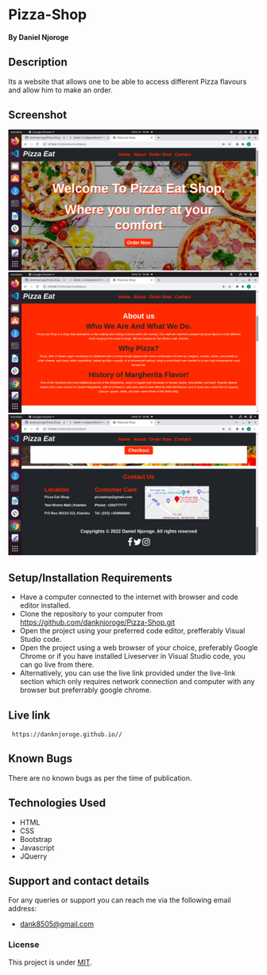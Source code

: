 # Pizza-Shop
#### By Daniel Njoroge
## Description
Its a website that allows one to be able to access different Pizza flavours and allow him to make an order.
## Screenshot
<img src="images/s1.png" alt="home image">
<img src="images/s2.png" alt="aboutus image">
<img src="images/s3.png" alt="what we do image">



## Setup/Installation Requirements
* Have a computer connected to the internet with browser and code editor installed.
* Clone the repository to your computer from 
     https://github.com/danknjoroge/Pizza-Shop.git
* Open the project using your preferred code editor, prefferably Visual Studio code.
* Open the project using a web browser of your choice, preferably Google Chrome or if you have installed Liveserver in Visual Studio code, you can go live from there.
* Alternatively, you can use the live link provided under the live-link section which only requires network connection and computer with any browser but preferrably google chrome.
## Live link
     https://danknjoroge.github.io// 
     
## Known Bugs
There are no known bugs as per the time of publication. 
## Technologies Used
* HTML
* CSS
* Bootstrap
* Javascript
* JQuerry

## Support and contact details
For any queries or support you can reach me via the following email address:
* dank8505@gmail.com
### License
This project is under [MIT](LICENSE).
